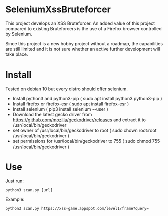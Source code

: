 # SeleniumXssBruteforcer

This project develops an XSS Bruteforcer. An added value of this project compared to existing Bruteforcers is the use of a Firefox browser controlled by Selenium.

Since this project is a new hobby project without a roadmap, the capabilities are still limited and it is not sure whether an active further development will take place.

# Install

Tested on debian 10 but every distro should offer selenium.

- Install python3 and python3-pip ( sudo apt install python3 python3-pip )
- Install firefox or firefox-esr ( sudo apt install firefox-esr )
- Install selenium ( pip3 install selenium --user )
- Download the latest gecko driver from https://github.com/mozilla/geckodriver/releases and extract it to /usr/local/bin/geckodriver
- set owner of /usr/local/bin/geckodriver to root ( sudo chown root:root /usr/local/bin/geckodriver )
- set permissions for /usr/local/bin/geckodriver to 755 ( sudo chmod 755 /usr/local/bin/geckodriver )

# Use

Just run:

```
python3 scan.py [url]
```

Example:

```
python3 scan.py https://xss-game.appspot.com/level1/frame?query=
```
